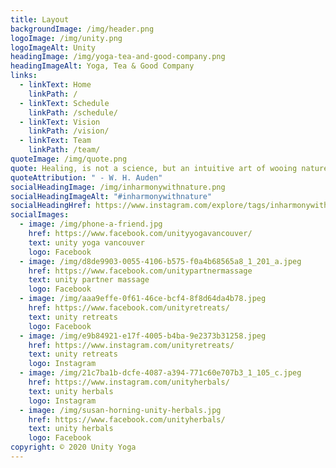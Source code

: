 ```yaml
---
title: Layout
backgroundImage: /img/header.png
logoImage: /img/unity.png
logoImageAlt: Unity
headingImage: /img/yoga-tea-and-good-company.png
headingImageAlt: Yoga, Tea & Good Company
links:
  - linkText: Home
    linkPath: /
  - linkText: Schedule
    linkPath: /schedule/
  - linkText: Vision
    linkPath: /vision/
  - linkText: Team
    linkPath: /team/
quoteImage: /img/quote.png
quote: Healing, is not a science, but an intuitive art of wooing nature”
quoteAttribution: " - W. H. Auden"
socialHeadingImage: /img/inharmonywithnature.png
socialHeadingImageAlt: "#inharmonywithnature"
socialHeadingHref: https://www.instagram.com/explore/tags/inharmonywithnature/
socialImages:
  - image: /img/phone-a-friend.jpg
    href: https://www.facebook.com/unityyogavancouver/
    text: unity yoga vancouver
    logo: Facebook
  - image: /img/d8de9903-0055-4106-b575-f0a4b68565a8_1_201_a.jpeg
    href: https://www.facebook.com/unitypartnermassage
    text: unity partner massage
    logo: Facebook
  - image: /img/aaa9effe-0f61-46ce-bcf4-8f8d64da4b78.jpeg
    href: https://www.facebook.com/unityretreats/
    text: unity retreats
    logo: Facebook
  - image: /img/e9b84921-e17f-4005-b4ba-9e2373b31258.jpeg
    href: https://www.instagram.com/unityretreats/
    text: unity retreats
    logo: Instagram
  - image: /img/21c7ba1b-dcfe-4087-a394-771c60e707b3_1_105_c.jpeg
    href: https://www.instagram.com/unityherbals/
    text: unity herbals
    logo: Instagram
  - image: /img/susan-horning-unity-herbals.jpg
    href: https://www.facebook.com/unityherbals/
    text: unity herbals
    logo: Facebook
copyright: © 2020 Unity Yoga
---
```

